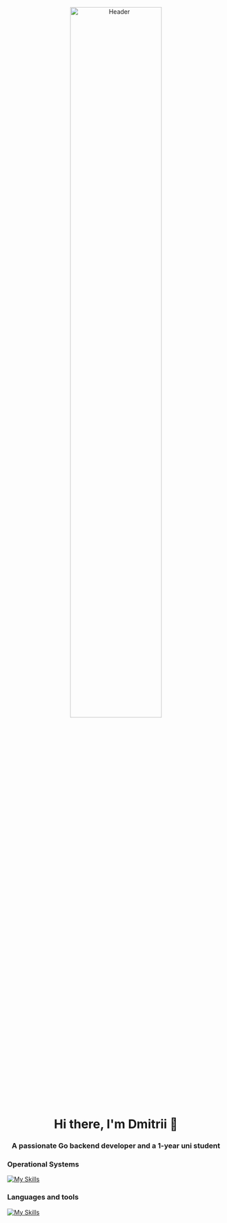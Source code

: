 <div align="center">
  <img src="https://github.com/Yahar4/yahar4/blob/main/assets/domain-expansion-yuta-okkotsu.gif" alt="Header" width="65%"/>
</div>

<h1 align="center">Hi there, I'm Dmitrii 👋</h1>
<h3 align="center">A passionate Go backend developer and a 1-year uni student</h3>

### Operational Systems
[![My Skills](https://skillicons.dev/icons?i=windows,arch,apple)](https://skillicons.dev)

### Languages and tools
[![My Skills](https://skillicons.dev/icons?i=go,python,django,postgresql,neovim,vim,docker,nginx,obsidian,postman,github,gitlab,git&perline=4)](https://skillicons.dev)
